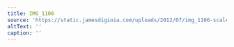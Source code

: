 ```yaml
---
title: IMG_1106
source: 'https://static.jamesdigioia.com/uploads/2012/07/img_1106-scaled.jpg'
altText: ''
caption: ''
---
```


